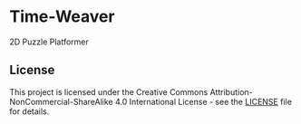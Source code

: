 # Time-Weaver
 2D Puzzle Platformer 

## License

This project is licensed under the Creative Commons Attribution-NonCommercial-ShareAlike 4.0 International License - see the [LICENSE](LICENSE) file for details.
